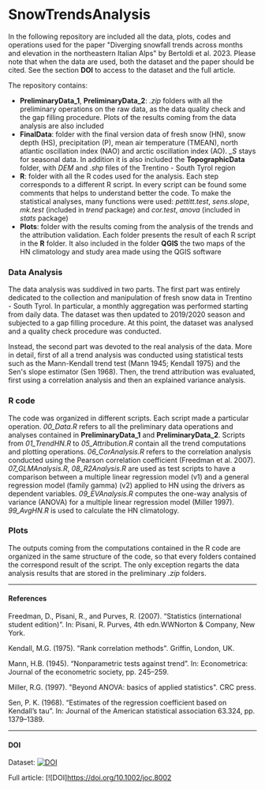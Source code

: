# SnowTrendsAnalysis

In the following repository are included all the data, plots, codes and operations used for the paper "Diverging snowfall trends across months and elevation in the northeastern Italian Alps" by Bertoldi et al. 2023. Please note that when the data are used, both the dataset and the paper should be cited. See the section **DOI** to access to the dataset and the full article. 

The repository contains:
- **PreliminaryData_1**, **PreliminaryData_2**: *.zip* folders with all the preliminary operations on the raw data, as the data quality check and the gap filling procedure. Plots of the results coming from the data analysis are also included
- **FinalData**: folder with the final version data of fresh snow (HN), snow depth (HS), precipitation (P), mean air temperature (TMEAN), north atlantic oscillation index (NAO) and arctic oscillation index (AO). *_S* stays for seasonal data. In addition it is also included the **TopographicData** folder, with *DEM* and *.shp* files of the Trentino - South Tyrol region
- **R**: folder with all the R codes used for the analysis. Each step corresponds to a different R script. In every script can be found some comments that helps to understand better the code. To make the statistical analyses, many functions were used: *pettitt.test*, *sens.slope*, *mk.test* (included in *trend* package) and *cor.test*, *anova* (included in *stats* package)
- **Plots**: folder with the results coming from the analysis of the trends and the attribution validation. Each folder presents the result of each R script in the **R** folder. It also included in the folder **QGIS** the two maps of the HN climatology and study area made using the QGIS software

### Data Analysis
The data analysis was suddived in two parts. The first part was entirely dedicated to the collection and manipulation of fresh snow data in Trentino - South Tyrol. In particular, a monthly aggregation was performed starting from daily data. The dataset was then updated to 2019/2020 season and subjected to a gap filling procedure. At this point, the dataset was analysed and a quality check procedure was conducted.

Instead, the second part was devoted to the real analysis of the data. More in detail, first of all a trend analysis was conducted using statistical tests such as the Mann-Kendall trend test (Mann 1945; Kendall 1975) and the Sen's slope estimator (Sen 1968). Then, the trend attribution was evaluated, first using a correlation analysis and then an explained variance analysis.

### R code
The code was organized in different scripts. Each script made a particular operation. *00_Data.R* refers to all the preliminary data operations and analyses contained in **PreliminaryData_1** and **PreliminaryData_2**. Scripts from *01_TrendHN.R* to *05_Attribution.R* contain all the trend computations and plotting operations. *06_CorAnalysis.R* refers to the correlation analysis conducted using the Pearson correlation coefficient (Freedman et al. 2007). *07_GLMAnalysis.R*, *08_R2Analysis.R* are used as test scripts to have a comparison between a multiple linear regression model (v1) and a general regression model (family gamma) (v2) applied to HN using the drivers as dependent variables. *09_EVAnalysis.R* computes the one-way analysis of variance (ANOVA) for a multiple linear regression model (Miller 1997). *99_AvgHN.R* is used to calculate the HN climatology.

### Plots
The outputs coming from the computations contained in the R code are organized in the same structure of the code, so that every folders contained the correspond result of the script. The only exception regarts the data analysis results that are stored in the preliminary *.zip* folders.



_____
#### References
Freedman, D., Pisani, R., and Purves, R. (2007). “Statistics (international student edition)”. In: Pisani, R. Purves, 4th edn.WWNorton & Company, New York.

Kendall, M.G. (1975). "Rank correlation methods". Griffin, London, UK.

Mann, H.B. (1945). “Nonparametric tests against trend”. In: Econometrica: Journal of the econometric society, pp. 245–259.

Miller, R.G. (1997). "Beyond ANOVA: basics of applied statistics". CRC press.

Sen, P. K. (1968). “Estimates of the regression coefficient based on Kendall’s tau”. In: Journal of the American statistical association 63.324, pp. 1379–1389.



_____
#### DOI
Dataset: [![DOI](https://zenodo.org/badge/447151538.svg)](https://zenodo.org/badge/latestdoi/447151538)

Full article: [![DOI]https://doi.org/10.1002/joc.8002


